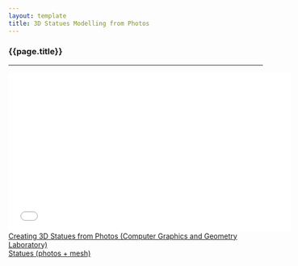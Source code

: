 ```yaml
---
layout: template
title: 3D Statues Modelling from Photos
---
```


### {{page.title}}
<hr>

<iframe width="560" height="315" src="//www.youtube.com/embed/1hh9c4FOa2U" frameborder="0" allowfullscreen></iframe>

<br>
<a href="http://lgg.epfl.ch/statues">Creating 3D Statues from Photos (Computer Graphics and Geometry Laboratory)</a>

<br>
<a href="http://lgg.epfl.ch/statues.php?p=dataset">Statues (photos + mesh)</a>
